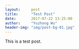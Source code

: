 ```yaml
---
layout:     post
title:      "Test Post"
date:       2017-07-22 13:25:00
author:     "Yuzhong Wu"
header-img: "img/post-bg-01.jpg"
---
```


<p>This is a test post.</p>